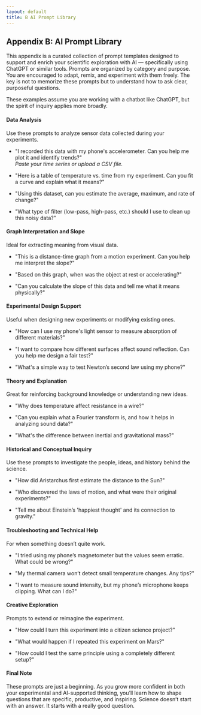 ```yaml
---
layout: default
title: B AI Prompt Library
---
```


## Appendix B: AI Prompt Library

This appendix is a curated collection of prompt templates designed to support and enrich your scientific exploration with AI — specifically using ChatGPT or similar tools. Prompts are organized by category and purpose. You are encouraged to adapt, remix, and experiment with them freely. The key is not to memorize these prompts but to understand how to ask clear, purposeful questions.

These examples assume you are working with a chatbot like ChatGPT, but the spirit of inquiry applies more broadly.


#### Data Analysis

Use these prompts to analyze sensor data collected during your experiments.

- "I recorded this data with my phone's accelerometer. Can you help me plot it and identify trends?"  
  _Paste your time series or upload a CSV file._

- "Here is a table of temperature vs. time from my experiment. Can you fit a curve and explain what it means?"

- "Using this dataset, can you estimate the average, maximum, and rate of change?"

- "What type of filter (low-pass, high-pass, etc.) should I use to clean up this noisy data?"


#### Graph Interpretation and Slope

Ideal for extracting meaning from visual data.

- "This is a distance-time graph from a motion experiment. Can you help me interpret the slope?"

- "Based on this graph, when was the object at rest or accelerating?"

- "Can you calculate the slope of this data and tell me what it means physically?"


#### Experimental Design Support

Useful when designing new experiments or modifying existing ones.

- "How can I use my phone's light sensor to measure absorption of different materials?"

- "I want to compare how different surfaces affect sound reflection. Can you help me design a fair test?"

- "What's a simple way to test Newton’s second law using my phone?"


#### Theory and Explanation

Great for reinforcing background knowledge or understanding new ideas.

- "Why does temperature affect resistance in a wire?"

- "Can you explain what a Fourier transform is, and how it helps in analyzing sound data?"

- "What's the difference between inertial and gravitational mass?"


#### Historical and Conceptual Inquiry

Use these prompts to investigate the people, ideas, and history behind the science.

- "How did Aristarchus first estimate the distance to the Sun?"

- "Who discovered the laws of motion, and what were their original experiments?"

- "Tell me about Einstein’s 'happiest thought' and its connection to gravity."


#### Troubleshooting and Technical Help

For when something doesn’t quite work.

- "I tried using my phone’s magnetometer but the values seem erratic. What could be wrong?"

- "My thermal camera won’t detect small temperature changes. Any tips?"

- "I want to measure sound intensity, but my phone’s microphone keeps clipping. What can I do?"


#### Creative Exploration

Prompts to extend or reimagine the experiment.

- "How could I turn this experiment into a citizen science project?"

- "What would happen if I repeated this experiment on Mars?"

- "How could I test the same principle using a completely different setup?"


#### Final Note

These prompts are just a beginning. As you grow more confident in both your experimental and AI-supported thinking, you’ll learn how to shape questions that are specific, productive, and inspiring. Science doesn’t start with an answer. It starts with a really good question.
